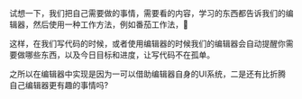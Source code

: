 试想一下，我们把自己需要做的事情，需要看的内容，学习的东西都告诉我们的编辑器，然后使用一种工作方法，例如番茄工作法，🍅

这样，在我们写代码的时候，或者使用编辑器的时候我们的编辑器会自动提醒你需要做哪些东西，以及今日目标和进度，让写代码不在孤单。

之所以在编辑器中实现是因为一可以借助编辑器自身的UI系统，二是还有比折腾自己编辑器更有趣的事情吗?
